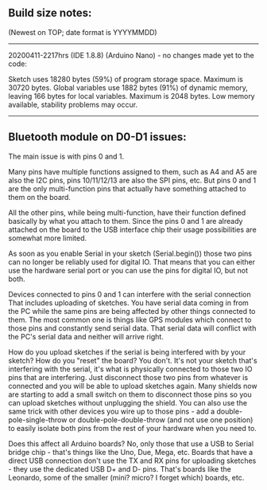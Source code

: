 
## Build size notes:
(Newest on TOP; date format is YYYYMMDD)

---

20200411-2217hrs (IDE 1.8.8) (Arduino Nano) - no changes made yet to the code:

Sketch uses 18280 bytes (59%) of program storage space. Maximum is 30720 bytes.
Global variables use 1882 bytes (91%) of dynamic memory, leaving 166 bytes for local variables. Maximum is 2048 bytes.
Low memory available, stability problems may occur.

---

## Bluetooth module on D0-D1 issues:
The main issue is with pins 0 and 1.

Many pins have multiple functions assigned to them, such as A4 and A5 are also the I2C pins, pins 10/11/12/13 are also the SPI pins, etc. But pins 0 and 1 are the only multi-function pins that actually have something attached to them on the board.

All the other pins, while being multi-function, have their function defined basically by what you attach to them. Since the pins 0 and 1 are already attached on the board to the USB interface chip their usage possibilities are somewhat more limited.

As soon as you enable Serial in your sketch (Serial.begin()) those two pins can no longer be reliably used for digital IO.
That means that you can either use the hardware serial port or you can use the pins for digital IO, but not both.

Devices connected to pins 0 and 1 can interfere with the serial connection
That includes uploading of sketches. You have serial data coming in from the PC while the same pins are being affected by other things connected to them. The most common one is things like GPS modules which connect to those pins and constantly send serial data. That serial data will conflict with the PC's serial data and neither will arrive right.

How do you upload sketches if the serial is being interfered with by your sketch? How do you "reset" the board?
You don't. It's not your sketch that's interfering with the serial, it's what is physically connected to those two IO pins that are interfering. Just disconnect those two pins from whatever is connected and you will be able to upload sketches again. Many shields now are starting to add a small switch on them to disconnect those pins so you can upload sketches without unplugging the shield. You can also use the same trick with other devices you wire up to those pins - add a double-pole-single-throw or double-pole-double-throw (and not use one position) to easily isolate both pins from the rest of your hardware when you need to.

Does this affect all Arduino boards?
No, only those that use a USB to Serial bridge chip - that's things like the Uno, Due, Mega, etc. Boards that have a direct USB connection don't use the TX and RX pins for uploading sketches - they use the dedicated USB D+ and D- pins. That's boards like the Leonardo, some of the smaller (mini? micro? I forget which) boards, etc.
